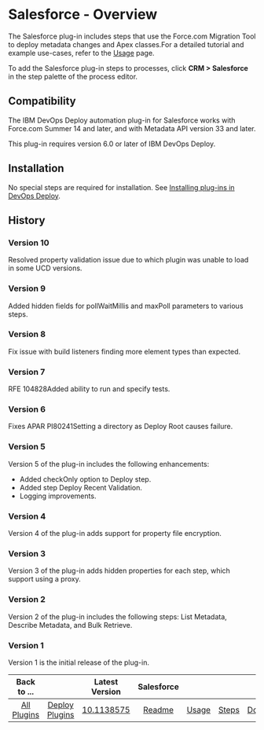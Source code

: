 
# Salesforce - Overview

The Salesforce plug-in includes steps that use the Force.com Migration Tool to deploy metadata changes and Apex classes.For a detailed tutorial and example use-cases, refer to the [Usage](#usage) page.

To add the Salesforce plug-in steps to processes, click **CRM > Salesforce** in the step palette of the process editor.

## Compatibility

The IBM DevOps Deploy automation plug-in for Salesforce works with Force.com Summer 14 and later, and with Metadata API version 33 and later.

This plug-in requires version 6.0 or later of IBM DevOps Deploy.

## Installation

No special steps are required for installation. See [Installing plug-ins in DevOps Deploy](https://community.ibm.com/community/user/wasdevops/blogs/laurel-dickson-bull1/2022/06/13/install-plugins "Installing plug-ins in DevOps Deploy").

## History

### Version 10

Resolved property validation issue due to which plugin was unable to load in some UCD versions.

### Version 9

Added hidden fields for pollWaitMillis and maxPoll parameters to various steps.

### Version 8

Fix issue with build listeners finding more element types than expected.

### Version 7

RFE 104828Added ability to run and specify tests.

### Version 6

Fixes APAR PI80241Setting a directory as Deploy Root causes failure.

### Version 5

Version 5 of the plug-in includes the following enhancements:

* Added checkOnly option to Deploy step.
* Added step Deploy Recent Validation.
* Logging improvements.

### Version 4

Version 4 of the plug-in adds support for property file encryption.

### Version 3

Version 3 of the plug-in adds hidden properties for each step, which support using a proxy.

### Version 2

Version 2 of the plug-in includes the following steps: List Metadata, Describe Metadata, and Bulk Retrieve.

### Version 1

Version 1 is the initial release of the plug-in.

|Back to ...||Latest Version|Salesforce ||||
| :---: | :---: | :---: | :---: | :---: | :---: | :---: |
|[All Plugins](../../index.md)|[Deploy Plugins](../README.md)|[10.1138575](https://raw.githubusercontent.com/UrbanCode/IBM-UCD-PLUGINS/main/files/SalesForce/ucd-salesforce-10.1138575.zip)|[Readme](README.md)|[Usage](usage.md)|[Steps](steps.md)|[Downloads](downloads.md)|
